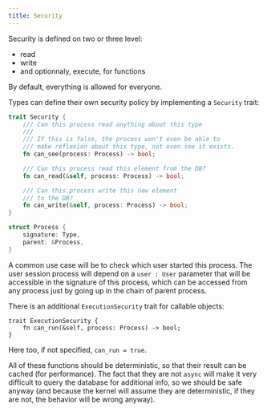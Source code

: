 ```yaml
---
title: Security
---
```


Security is defined on two or three level:

- read
- write
- and optionnaly, execute, for functions

By default, everything is allowed for everyone.

Types can define their own security policy by implementing a `Security` trait:

```rust
trait Security {
    /// Can this process read anything about this type
    ///
    /// If this is false, the process won't even be able to
    /// make reflexion about this type, not even see it exists.
    fn can_see(process: Process) -> bool;

    /// Can this process read this element from the DB?
    fn can_read(&self, process: Process) -> bool;

    /// Can this process write this new element
    /// to the DB?
    fn can_write(&self, process: Process) -> bool;
}

struct Process {
    signature: Type,
    parent: &Process,
}
```

A common use case will be to check which user started this process.
The user session process will depend on a `user : User` parameter
that will be accessible in the signature of this process, which can
be accessed from any process just by going up in the chain of parent
process.

There is an additional `ExecutionSecurity` trait for callable objects:

```
trait ExecutionSecurity {
    fn can_run(&self, process: Process) -> bool;
}
```

Here too, if not specified, `can_run = true`.

All of these functions should be deterministic, so that their result can be cached (for performance).
The fact that they are not `async` will make it very difficult to query the database
for additional info, so we should be safe anyway (and because the kernel will assume they are
deterministic, if they are not, the behavior will be wrong anyway).
